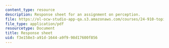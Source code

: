 ```yaml
---
content_type: resource
description: Response sheet for an assignment on perception.
file: https://ol-ocw-studio-app-qa.s3.amazonaws.com/courses/24-910-topics-in-linguistic-theory-laboratory-phonology-spring-2007/f3e158e3a91d1644a9f998d17600f856_response_sheet.pdf
file_type: application/pdf
resourcetype: Document
title: Response sheet
uid: f3e158e3-a91d-1644-a9f9-98d17600f856
---
```

